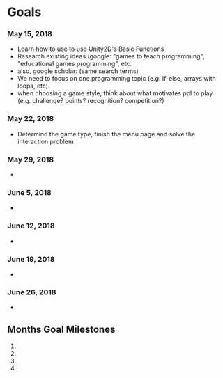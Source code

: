 # Goals
### May 15, 2018
- ~~Learn how to use to use Unity2D's Basic Functions~~
- Research existing ideas (google: "games to teach programming", "educational games programming", etc.
- also, google scholar: (same search terms)
- We need to focus on one programming topic (e.g. if-else, arrays with loops, etc).
- when choosing a game style, think about what motivates ppl to play (e.g. challenge? points? recognition? competition?) 
### May 22, 2018
- Determind the game type, finish the menu page and solve the interaction problem
### May 29, 2018
- 
### June 5, 2018
- 
### June 12, 2018
- 
### June 19, 2018
- 
### June 26, 2018
- 
## Months Goal Milestones
1. 
2. 
3. 
4.
